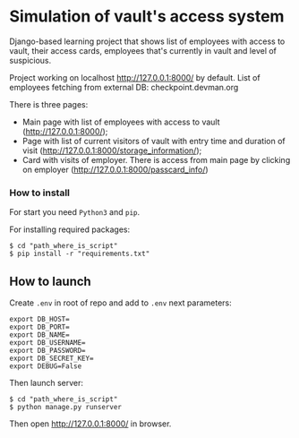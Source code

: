 # Simulation of vault's access system

Django-based learning project that shows list of employees with access to vault, their access cards, employees that's currently in vault and level of suspicious.

Project working on localhost http://127.0.0.1:8000/ by default. List of employees fetching from external DB: checkpoint.devman.org

There is three pages:
- Main page with list of employees with access to vault (http://127.0.0.1:8000/);
- Page with list of current visitors of vault with entry time and duration of visit (http://127.0.0.1:8000/storage_information/);
- Card with visits of employer. There is access from main page by clicking on employer (http://127.0.0.1:8000/passcard_info/)


### How to install
For start you need `Python3` and `pip`.

For installing required packages:
```shell
$ cd "path_where_is_script"
$ pip install -r "requirements.txt"
```

## How to launch
Create `.env` in root of repo and add to `.env` next parameters:
```text
export DB_HOST=
export DB_PORT=
export DB_NAME=
export DB_USERNAME=
export DB_PASSWORD=
export DB_SECRET_KEY=
export DEBUG=False
```

Then launch server:
```shell
$ cd "path_where_is_script"
$ python manage.py runserver
```

Then open http://127.0.0.1:8000/ in browser.
